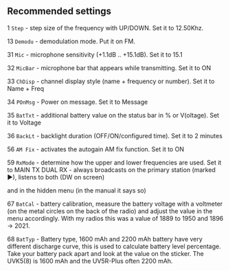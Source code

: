 ## Recommended settings

1 `Step` - step size of the frequency with UP/DOWN. Set it to 12.50Khz.

13 `Demodu` - demodulation mode. Put it on FM.

31 `Mic` - microphone sensitivity (+1.1dB .. +15.1dB). Set it to 15.1

32 `MicBar` - microphone bar that appears while transmitting. Set it to ON

33 `ChDisp` - channel display style (name + frequency or number). Set it to Name + Freq

34 `POnMsg` - Power on message. Set it to Message

35 `BatTxt` - additional battery value on the status bar in % or V(oltage). Set it to Voltage

36 `BackLt` - backlight duration (OFF/ON/configured time). Set it to 2 minutes

56 `AM Fix` - activates the autogain AM fix function. Set it to ON

59 `RxMode` - determine how the upper and lower frequencies are used. Set it to MAIN TX DUAL RX - always broadcasts on the primary station (marked ►), listens to both (DW on screen)

and in the hidden menu (in the manual it says so)

67 `BatCal` - battery calibration, measure the battery voltage with a voltmeter (on the metal circles on the back of the radio) and adjust the value in the menu accordingly.
With my radios this was a value of 1889 to 1950 and 1896 -> 2021.

68 `BatTyp` - Battery type, 1600 mAh and 2200 mAh battery have very different discharge curve, this is used to calculate battery level percentage. Take your battery pack apart and look at the value on the sticker. The UVK5(8) is 1600 mAh and the UV5R-Plus often 2200 mAh.

